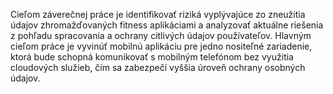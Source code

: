 Cieľom záverečnej práce je identifikovať riziká vyplývajúce zo zneužitia údajov zhromažďovaných fitness aplikáciami a analyzovať aktuálne riešenia z pohľadu spracovania a ochrany citlivých údajov používateľov. Hlavným cieľom práce je vyvinúť mobilnú aplikáciu pre jedno nositeľné zariadenie, ktorá bude schopná komunikovať s mobilným telefónom bez využitia cloudových služieb, čím sa zabezpečí vyššia úroveň ochrany osobných údajov.
